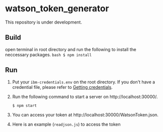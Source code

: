 # watson_token_generator
This repository is under development. 

## Build
open terminal in root directory and run the following to install the neccessary packages.
    ```bash
    $ npm install
    ```

## Run
1. Put your `ibm-credentials.env` on the root directory. If you don't have a credential file, please refer to [Getting credentials](https://github.com/watson-developer-cloud/node-sdk#getting-credentials).

2. Run the following command to start a server on http://localhost:30000/.
    ```bash
    $ npm start
    ```

3. You can access your token at http://localhost:30000/WatsonToken.json.

4. Here is an example (`readjson.js`) to access the token